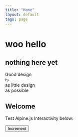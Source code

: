 ```yaml
---
title: "Home"
layout: default
tags: page
---
```


# woo hello

## nothing here yet

<span class="text-change">Good design</span><br/>
<span class="change">
    is<br/>
    as little design<br/>
    as possible
</span>

<section class="font-bold">

  <h1 class="text-2xl text-center mb-8">Welcome</h1>
  <p class="text-center mb-8">Test Alpine.js Interactivity below:</p>

  <div x-data="{ count: 0 }" class="flex flex-col justify-center items-center">
    <span x-text="count" class="text-3xl px-8 py-4 bg-gray-500  mb-2"></span>
    <button class="bg-slate-500 text-white py-1 px-4 rounded-sm hover:bg-slate-600" x-on:click="count++">Increment</button>
  </div>

</section>